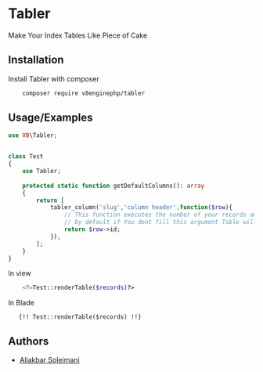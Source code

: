 # Tabler

Make Your Index Tables Like Piece of Cake

## Installation

Install Tabler with composer

```bash
    composer require v8enginephp/tabler 
```

## Usage/Examples

```php
use V8\Tabler;


class Test
{
    use Tabler;
    
    protected static function getDefaultColumns(): array
    {
        return [
            tabler_column('slug','column header',function($row){
                // This function executes the number of your records and passes $row argument as the current row record
                // by default if You dont fill this argument Table will fill with $row->slug
                return $row->id;
            }),
        ];
    } 
}
```

In view

```php
    <?=Test::renderTable($records)?>
```

In Blade

 ```blade
    {!! Test::renderTable($records) !!}
 ```

## Authors

- [Aliakbar Soleimani](https://www.github.com/alisoleimanii)
